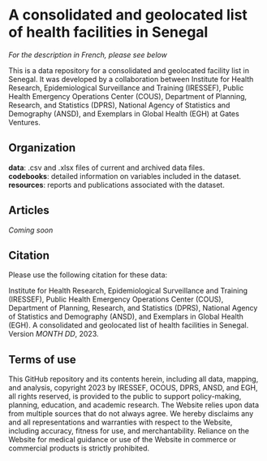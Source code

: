 # A consolidated and geolocated list of health facilities in Senegal
_For the description in French, please see below_

This is a data repository for a consolidated and geolocated facility list in Senegal. It was developed by a collaboration between Institute for Health Research, Epidemiological Surveillance and Training (IRESSEF), Public Health Emergency Operations Center (COUS), Department of Planning, Research, and Statistics (DPRS), National Agency of Statistics and Demography (ANSD), and Exemplars in Global Health (EGH) at Gates Ventures.


## Organization
**data**: .csv and .xlsx files of current and archived data files.  
**codebooks**: detailed information on variables included in the dataset.  
**resources**: reports and publications associated with the dataset.  

## Articles
_Coming soon_ 

## Citation
Please use the following citation for these data: 

Institute for Health Research, Epidemiological Surveillance and Training (IRESSEF), Public Health Emergency Operations Center (COUS), Department of Planning, Research, and Statistics (DPRS), National Agency of Statistics and Demography (ANSD), and Exemplars in Global Health (EGH). A consolidated and geolocated list of health facilities in Senegal. Version _MONTH_ _DD_, 2023.

## Terms of use
This GitHub repository and its contents herein, including all data, mapping, and analysis, copyright 2023 by IRESSEF, OCOUS, DPRS, ANSD, and EGH, all rights reserved, is provided to the public to support policy-making, planning, education, and academic research. The Website relies upon data from multiple sources that do not always agree. We hereby disclaims any and all representations and warranties with respect to the Website, including accuracy, fitness for use, and merchantability. Reliance on the Website for medical guidance or use of the Website in commerce or commercial products is strictly prohibited. 
